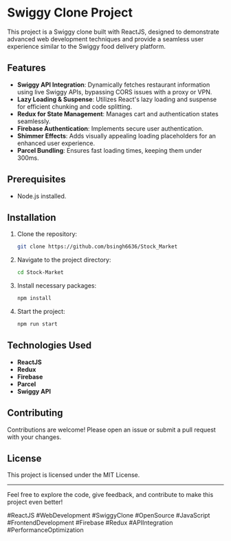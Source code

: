# Swiggy Clone Project

This project is a Swiggy clone built with ReactJS, designed to demonstrate advanced web development techniques and provide a seamless user experience similar to the Swiggy food delivery platform.

## Features

- **Swiggy API Integration**: Dynamically fetches restaurant information using live Swiggy APIs, bypassing CORS issues with a proxy or VPN.
- **Lazy Loading & Suspense**: Utilizes React's lazy loading and suspense for efficient chunking and code splitting.
- **Redux for State Management**: Manages cart and authentication states seamlessly.
- **Firebase Authentication**: Implements secure user authentication.
- **Shimmer Effects**: Adds visually appealing loading placeholders for an enhanced user experience.
- **Parcel Bundling**: Ensures fast loading times, keeping them under 300ms.

## Prerequisites

- Node.js installed.

## Installation

1. Clone the repository:
    ```bash
    git clone https://github.com/bsingh6636/Stock_Market
    ```

2. Navigate to the project directory:
    ```bash
    cd Stock-Market
    ```

3. Install necessary packages:
    ```bash
    npm install
    ```

4. Start the project:
    ```bash
    npm run start
    ```

## Technologies Used

- **ReactJS**
- **Redux**
- **Firebase**
- **Parcel**
- **Swiggy API**

<!-- ## Project Demo -->

<!-- Watch the demo video to see the project in action: [Link to the video] -->

## Contributing

Contributions are welcome! Please open an issue or submit a pull request with your changes.

## License

This project is licensed under the MIT License.

---

Feel free to explore the code, give feedback, and contribute to make this project even better!

#ReactJS #WebDevelopment #SwiggyClone #OpenSource #JavaScript #FrontendDevelopment #Firebase #Redux #APIIntegration #PerformanceOptimization
